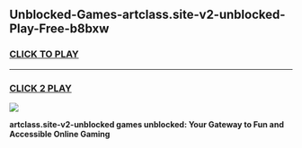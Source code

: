 
## Unblocked-Games-artclass.site-v2-unblocked-Play-Free-b8bxw
<h3>
<a href="https://premium76.site?title=artclass.site-v2-unblocked&ref=19M">CLICK TO PLAY</a></h3>
<hr>

<h3>
<a href="https://premium76.site?title=artclass.site-v2-unblocked&ref=19M">CLICK 2 PLAY</a>
  
</h3>

<a href="https://premium76.site?title=artclass.site-v2-unblocked&ref=19M"><img src="https://clearcache.store/games.png"></a>


**artclass.site-v2-unblocked games unblocked: Your Gateway to Fun and Accessible Online Gaming**
